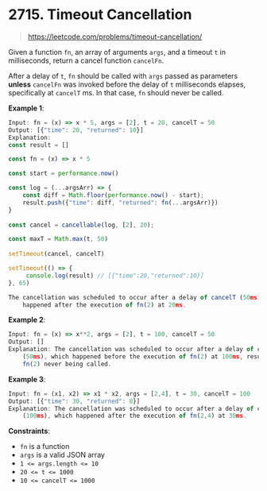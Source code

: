 # 2715. Timeout Cancellation

> <https://leetcode.com/problems/timeout-cancellation/>

Given a function `fn`, an array of arguments `args`, and a timeout `t` in
milliseconds, return a cancel function `cancelFn`.

After a delay of `t`, `fn` should be called with `args` passed as parameters
**unless** `cancelFn` was invoked before the delay of `t` milliseconds elapses,
specifically at `cancelT` ms. In that case, `fn` should never be called.

**Example 1**:

```js
Input: fn = (x) => x * 5, args = [2], t = 20, cancelT = 50
Output: [{"time": 20, "returned": 10}]
Explanation: 
const result = []

const fn = (x) => x * 5

const start = performance.now() 

const log = (...argsArr) => {
    const diff = Math.floor(performance.now() - start);
    result.push({"time": diff, "returned": fn(...argsArr)})
}
     
const cancel = cancellable(log, [2], 20);

const maxT = Math.max(t, 50)
          
setTimeout(cancel, cancelT)

setTimeout(() => {
     console.log(result) // [{"time":20,"returned":10}]
}, 65)

The cancellation was scheduled to occur after a delay of cancelT (50ms), which
    happened after the execution of fn(2) at 20ms.
```

**Example 2**:

```js
Input: fn = (x) => x**2, args = [2], t = 100, cancelT = 50 
Output: []
Explanation: The cancellation was scheduled to occur after a delay of cancelT
    (50ms), which happened before the execution of fn(2) at 100ms, resulting in
    fn(2) never being called.
```

**Example 3**:

```js
Input: fn = (x1, x2) => x1 * x2, args = [2,4], t = 30, cancelT = 100
Output: [{"time": 30, "returned": 8}]
Explanation: The cancellation was scheduled to occur after a delay of cancelT
    (100ms), which happened after the execution of fn(2,4) at 30ms.
```

**Constraints**:

- `fn` is a function
- `args` is a valid JSON array
- `1 <= args.length <= 10`
- `20 <= t <= 1000`
- `10 <= cancelT <= 1000`
